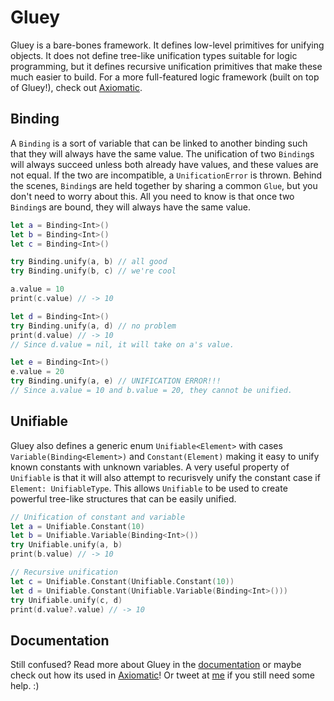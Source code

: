 # Gluey

Gluey is a bare-bones framework. It defines low-level primitives for unifying objects. It does not define tree-like unification types suitable for logic programming, but it defines recursive unification primitives that make these much easier to build. For a more full-featured logic framework (built on top of Gluey!), check out [Axiomatic](https://github.com/JadenGeller/Axiomatic).

## Binding

A `Binding` is a sort of variable that can be linked to another binding such that they will always have the same value. The unification of two `Binding`s will always succeed unless both already have values, and these values are not equal. If the two are incompatible, a `UnificationError` is thrown. Behind the scenes, `Binding`s are held together by sharing a common `Glue`, but you don't need to worry about this. All you need to know is that once two `Binding`s are bound, they will always have the same value.

```swift
let a = Binding<Int>()
let b = Binding<Int>()
let c = Binding<Int>()

try Binding.unify(a, b) // all good
try Binding.unify(b, c) // we're cool

a.value = 10
print(c.value) // -> 10

let d = Binding<Int>()
try Binding.unify(a, d) // no problem
print(d.value) // -> 10
// Since d.value = nil, it will take on a's value.

let e = Binding<Int>()
e.value = 20
try Binding.unify(a, e) // UNIFICATION ERROR!!!
// Since a.value = 10 and b.value = 20, they cannot be unified.
```

## Unifiable

Gluey also defines a generic enum `Unifiable<Element>` with cases `Variable(Binding<Element>)` and `Constant(Element)` making it easy to unify known constants with unknown variables. A very useful property of `Unifiable` is that it will also attempt to recurisvely unify the constant case if `Element: UnifiableType`. This allows `Unifiable` to be used to create powerful tree-like structures that can be easily unified.

```swift
// Unification of constant and variable
let a = Unifiable.Constant(10)
let b = Unifiable.Variable(Binding<Int>())
try Unifiable.unify(a, b)
print(b.value) // -> 10

// Recursive unification
let c = Unifiable.Constant(Unifiable.Constant(10))
let d = Unifiable.Constant(Unifiable.Variable(Binding<Int>()))
try Unifiable.unify(c, d)
print(d.value?.value) // -> 10
```

## Documentation

Still confused? Read more about Gluey in the [documentation](http://jadengeller.github.io/Gluey/docs/index.html) or maybe check out how its used in [Axiomatic](https://github.com/JadenGeller/Axiomatic)! Or tweet at [me](https://twitter.com/jadengeller) if you still need some help. :)

